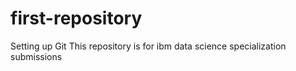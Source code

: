 # first-repository
Setting up Git
This repository is for ibm data science specialization submissions
